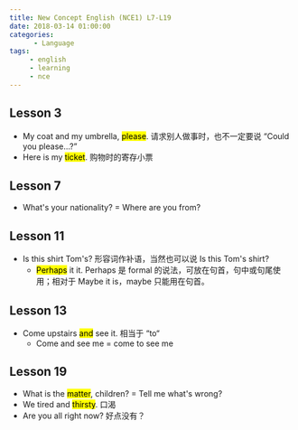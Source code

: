 ```yaml
---
title: New Concept English (NCE1) L7-L19
date: 2018-03-14 01:00:00
categories:
      - Language
tags:
     - english
     - learning
     - nce
---
```


## Lesson 3
- My coat and my umbrella, <mark style="background: ##FFF3A3A6;">please</mark>. 请求别人做事时，也不一定要说 “Could you please...?”
- Here is my <mark style="background: ##FFF3A3A6;">ticket</mark>. 购物时的寄存小票

## Lesson 7
- What's your nationality? = Where are you from?

## Lesson 11
- Is this shirt Tom's? 形容词作补语，当然也可以说 Is this Tom's shirt? 
	- <mark style="background: ##FFF3A3A6;">Perhaps</mark> it it. Perhaps 是 formal 的说法，可放在句首，句中或句尾使用；相对于 Maybe it is，maybe 只能用在句首。

## Lesson 13
- Come upstairs <mark style="background: ##FFF3A3A6;">and</mark> see it. 相当于 “to“
	- Come and see me = come to see me

## Lesson 19
- What is the <mark style="background: ##FFF3A3A6;">matter</mark>, children?  = Tell me what's wrong? 
- We tired and <mark style="background: ##FFF3A3A6;">thirsty</mark>.  口渴
- Are you all right now? 好点没有？